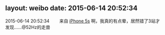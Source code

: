 layout: weibo
date: 2015-06-14 20:52:34
---
2015-06-14 20:52:34  &nbsp;&nbsp;&nbsp;&nbsp;&nbsp;&nbsp; 来自 <a href="sinaweibo://customweibosource" rel="nofollow">iPhone 5s</a>
啊，我真的有点晕，居然错了3站才发现……@52Hz的走兽 ​​​
